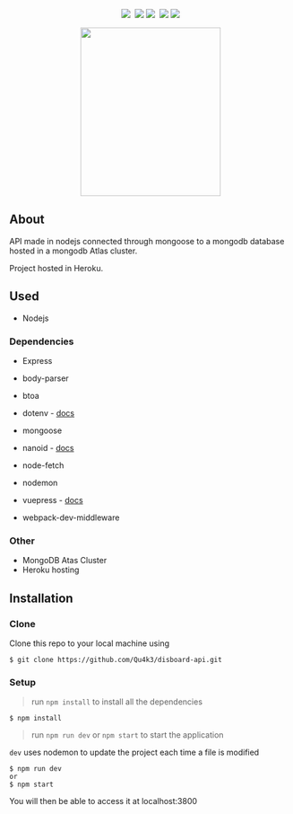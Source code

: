 <p align="center">
    <img src="https://circleci.com/gh/Qu4k3/disboard-api.svg?style=svg&circle-token=c1aea5451e8ad018851e45c477d8f4112b7ebfb4" />&nbsp;
    <img src="https://img.shields.io/uptimerobot/status/m781988862-3ea72d807b59330ef0d3eaac.svg?label=server&style=flat" /> <img src="https://img.shields.io/uptimerobot/ratio/m781988862-3ea72d807b59330ef0d3eaac.svg?label=server%20uptime&style=flat" />&nbsp;
    <img src="https://img.shields.io/uptimerobot/status/m781896193-0fc26013b414711d48d26082.svg?label=API%20status&style=flat" /> <img src="https://img.shields.io/uptimerobot/ratio/m781896193-0fc26013b414711d48d26082.svg?label=API%20uptime&style=flat" />
</p>
<p align="center">
    <img width="250" height="300" src="https://cdn.discordapp.com/attachments/503303753705848838/541409603255009291/shuvi-white.gif">
</p>

## About

API made in nodejs connected through mongoose to a mongodb database hosted in a mongodb Atlas cluster.

Project hosted in Heroku.

## Used

- Nodejs

### Dependencies

- Express
- body-parser
- btoa
- dotenv - [docs](https://github.com/motdotla/dotenv)
- mongoose
- nanoid - [docs](https://github.com/ai/nanoid)
- node-fetch

- nodemon
- vuepress - [docs](https://vuepress.vuejs.org/guide/)
- webpack-dev-middleware

### Other

- MongoDB Atas Cluster
- Heroku hosting

## Installation

### Clone

Clone this repo to your local machine using
``` shell
$ git clone https://github.com/Qu4k3/disboard-api.git
```

### Setup


> run `npm install` to install all the dependencies

```shell
$ npm install
```

> run `npm run dev` or `npm start` to start the application

`dev` uses nodemon to update the project each time a file is modified

```shell
$ npm run dev
or
$ npm start
```

You will then be able to access it at localhost:3800

